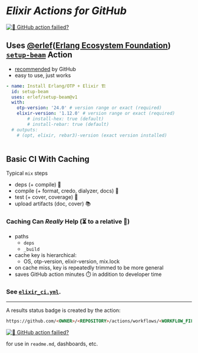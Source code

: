 <!-- from Github action ${.github/workflows/}elixir_ci.yml -->
[elixir_ci]: https://github.com/nurturenature/elixir_actions/actions/workflows/elixir_ci.yml
[elixir_ci-img]: https://github.com/nurturenature/elixir_actions/actions/workflows/elixir_ci.yml/badge.svg

# ***Elixir Actions for GitHub***

[![🤔 GitHub action failied?][elixir_ci-img]][elixir_ci]

## Uses [@erlef](https://github.com/erlef/)([Erlang Ecosystem Foundation](https://erlef.org)) [`setup-beam`](https://github.com/erlef/setup-beam) Action

- [recommended](https://github.com/actions/setup-elixir#setup-elixir) by GitHub
- easy to use, just works

```yaml
- name: Install Erlang/OTP + Elixir 🏗️
  id: setup-beam
  uses: erlef/setup-beam@v1
  with:
    otp-version: '24.0' # version range or exact (required)
    elixir-version: '1.12.0' # version range or exact (required)
        # install-hex: true (default)
        # install-rebar: true (default)
  # outputs:
    # (opt, elixir, rebar3)-version (exact version installed)
        
```

## Basic CI With Caching

Typical `mix` steps
- deps (+ compile) 🔗
- compile (+ format, credo, dialyzer, docs) 🔧
- test (+ cover, coverage) 🦺
- upload artifacts (doc, cover) 📚

### Caching Can *Really* Help (⏳ to a relative 🚀)
- paths
  - `deps`
  - `_build`
- cache key is hierarchical:
    - OS, otp-version, elixir-version, mix.lock
- on cache miss, key is repeatedly trimmed to be more general
- saves GitHub action minutes ⏱️ in addition to developer time
 

### See [`elixir_ci.yml`](https://github.com/nurturenature/elixir_actions/blob/main/.github/workflows/elixir_ci.yml).

<hr>

A results status badge is created by the action:

```html
https://github.com/<OWNER>/<REPOSITORY>/actions/workflows/<WORKFLOW_FILE>/badge.svg
```
[![🤔 GitHub action failied?][elixir_ci-img]][elixir_ci]

for use in `readme.md`, dashboards, etc.